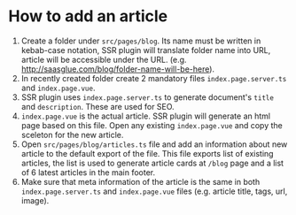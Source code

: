 # How to add an article

1. Create a folder under `src/pages/blog`. Its name must be written in kebab-case notation, SSR plugin will translate folder name into URL, article will be accessible under the URL. (e.g. http://saasglue.com/blog/folder-name-will-be-here).
2. In recently created folder create 2 mandatory files `index.page.server.ts` and `index.page.vue`.
3. SSR plugin uses `index.page.server.ts` to generate document's `title` and `description`. These are used for SEO.
4. `index.page.vue` is the actual article. SSR plugin will generate an html page based on this file. Open any existing `index.page.vue` and copy the sceleton for the new article.
5. Open `src/pages/blog/articles.ts` file and add an information about new article to the default export of the file. This file exports list of existing articles, the list is used to generate article cards at `/blog` page and a list of 6 latest articles in the main footer.
6. Make sure that meta information of the article is the same in both `index.page.server.ts` and `index.page.vue` files (e.g. article title, tags, url, image).